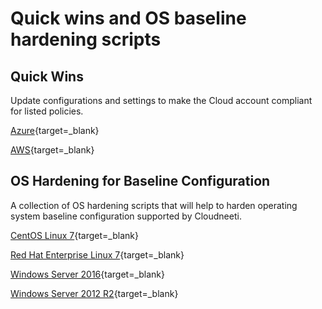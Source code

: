 # Quick wins and OS baseline hardening scripts

## Quick Wins
   
  Update configurations and settings to make the Cloud account compliant for listed policies.

  [Azure](../azureQuickWins/){target=_blank}

  [AWS](../awsQuickWins/){target=_blank}

## OS Hardening for Baseline Configuration
 
  A collection of OS hardening scripts that will help to harden operating system baseline configuration supported by Cloudneeti.

  [CentOS Linux 7](../../remediation/osBaseline/centOSQuickWins/){target=_blank}

  [Red Hat Enterprise Linux 7](../../remediation/osBaseline/rhelQuickWins/){target=_blank}

  [Windows Server 2016](../../remediation/osBaseline/win16QuickWins/){target=_blank}

  [Windows Server 2012 R2](../../remediation/osBaseline/win12QuickWins/){target=_blank}





 

 

 
